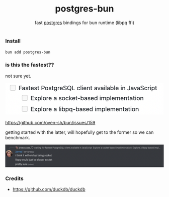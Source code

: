 <h1 align=center>postgres-bun</h1>
<div align=center>fast <a href=https://www.postgresql.org/>postgres</a> bindings for bun runtime (libpq ffi)</div>

<br />

### Install

`bun add postgres-bun`

### is this the fastest??

not sure yet.

![bun todos](media/libpq-socket-todos.png)

https://github.com/oven-sh/bun/issues/159

getting started with the latter, will hopefully get to the former so we can benchmark.

![jarred on discord](media/libpq-vs-socket.png)

### Credits

- https://github.com/duckdb/duckdb
